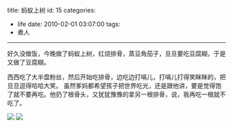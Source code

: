 title: 蚂蚁上树
id: 15
categories:
  - life
date: 2010-02-01 03:07:00
tags:
  - 煮人
---

好久没做饭，今晚做了蚂蚁上树，红烧排骨，蒸豆角茄子，旦旦要吃豆腐糊，于是又做了豆腐糊。

西西吃了大半盘粉丝，然后开始吃排骨，边吃边打嗝儿，打嗝儿打得笑眯眯的，把旦旦逗得哈哈大笑。
虽然爹妈都希望孩子把世界吃光，还是跟他讲，要是觉得饱了就不要再吃。他扔了根骨头，又犹犹豫豫的拿另一根排骨，说，我再吃一根就不吃了。

[![](http://papasocean.files.wordpress.com/2010/02/dandan_mayishangshu.jpg?w=300)](http://papasocean.files.wordpress.com/2010/02/dandan_mayishangshu.jpg?w=300)
[![](http://papasocean.files.wordpress.com/2010/02/xixi_mayishangshu.jpg?w=300)](http://papasocean.files.wordpress.com/2010/02/xixi_mayishangshu.jpg?w=300)

